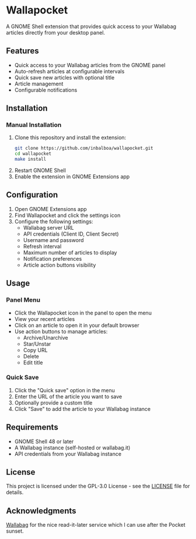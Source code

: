 # Wallapocket

A GNOME Shell extension that provides quick access to your Wallabag articles directly from your desktop panel.

## Features

- Quick access to your Wallabag articles from the GNOME panel
- Auto-refresh articles at configurable intervals
- Quick save new articles with optional title
- Article management
- Configurable notifications

## Installation

### Manual Installation

1. Clone this repository and install the extension:
   ```sh
   git clone https://github.com/inbalboa/wallapocket.git
   cd wallapocket
   make install
2. Restart GNOME Shell
3. Enable the extension in GNOME Extensions app

## Configuration

1. Open GNOME Extensions app
2. Find Wallapocket and click the settings icon
3. Configure the following settings:
   - Wallabag server URL
   - API credentials (Client ID, Client Secret)
   - Username and password
   - Refresh interval
   - Maximum number of articles to display
   - Notification preferences
   - Article action buttons visibility

## Usage

### Panel Menu

- Click the Wallapocket icon in the panel to open the menu
- View your recent articles
- Click on an article to open it in your default browser
- Use action buttons to manage articles:
  - Archive/Unarchive
  - Star/Unstar
  - Copy URL
  - Delete
  - Edit title

### Quick Save

1. Click the "Quick save" option in the menu
2. Enter the URL of the article you want to save
3. Optionally provide a custom title
4. Click "Save" to add the article to your Wallabag instance

## Requirements

- GNOME Shell 48 or later
- A Wallabag instance (self-hosted or wallabag.it)
- API credentials from your Wallabag instance

## License

This project is licensed under the GPL-3.0 License - see the [LICENSE](LICENSE) file for details.

## Acknowledgments

[Wallabag](https://www.wallabag.org/) for the nice read-it-later service which I can use after the Pocket sunset.

